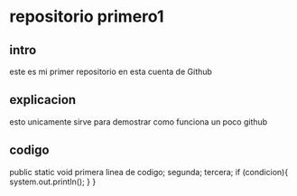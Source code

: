 # repositorio primero1
## intro
este es mi primer repositorio en esta cuenta de Github

## explicacion
esto unicamente sirve para demostrar como funciona un poco github

## codigo
public static void 
primera linea de codigo;
segunda;
tercera;
if (condicion){
system.out.println();
   }
}

